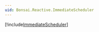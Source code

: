 ```yaml
---
uid: Bonsai.Reactive.ImmediateScheduler
---
```


[!include[ImmediateScheduler](~/articles/reactive-immediatescheduler.md)]